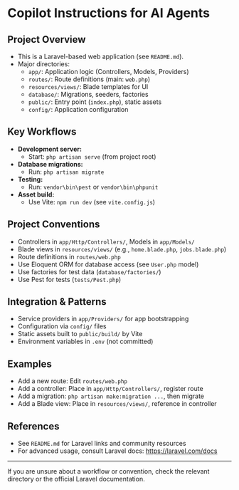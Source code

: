 # Copilot Instructions for AI Agents

## Project Overview
- This is a Laravel-based web application (see `README.md`).
- Major directories:
  - `app/`: Application logic (Controllers, Models, Providers)
  - `routes/`: Route definitions (main: `web.php`)
  - `resources/views/`: Blade templates for UI
  - `database/`: Migrations, seeders, factories
  - `public/`: Entry point (`index.php`), static assets
  - `config/`: Application configuration

## Key Workflows
- **Development server:**
  - Start: `php artisan serve` (from project root)
- **Database migrations:**
  - Run: `php artisan migrate`
- **Testing:**
  - Run: `vendor\bin\pest` or `vendor\bin\phpunit`
- **Asset build:**
  - Use Vite: `npm run dev` (see `vite.config.js`)

## Project Conventions
- Controllers in `app/Http/Controllers/`, Models in `app/Models/`
- Blade views in `resources/views/` (e.g., `home.blade.php`, `jobs.blade.php`)
- Route definitions in `routes/web.php`
- Use Eloquent ORM for database access (see `User.php` model)
- Use factories for test data (`database/factories/`)
- Use Pest for tests (`tests/Pest.php`)

## Integration & Patterns
- Service providers in `app/Providers/` for app bootstrapping
- Configuration via `config/` files
- Static assets built to `public/build/` by Vite
- Environment variables in `.env` (not committed)

## Examples
- Add a new route: Edit `routes/web.php`
- Add a controller: Place in `app/Http/Controllers/`, register route
- Add a migration: `php artisan make:migration ...`, then migrate
- Add a Blade view: Place in `resources/views/`, reference in controller

## References
- See `README.md` for Laravel links and community resources
- For advanced usage, consult Laravel docs: https://laravel.com/docs

---
If you are unsure about a workflow or convention, check the relevant directory or the official Laravel documentation.